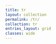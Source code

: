```yaml
---
title: tr
layout: collection
permalink: /tr/
collection: tr
entries_layout: grid
classes: wide
---
```

